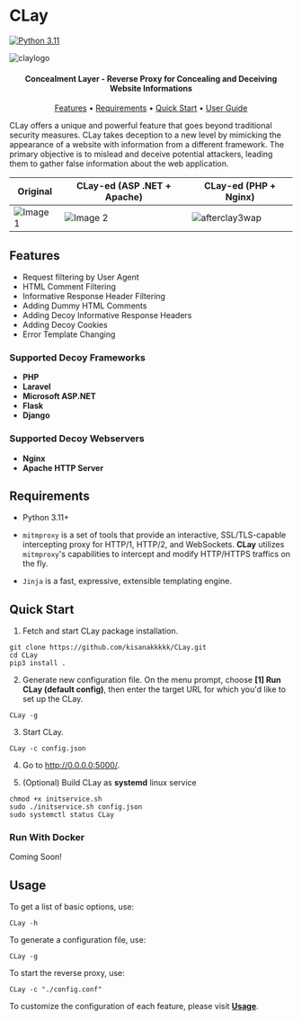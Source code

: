 # CLay

[![Python 3.11](https://img.shields.io/badge/Python-3.11-blue.svg)](https://www.python.org/downloads/)

![claylogo](https://github.com/kisanakkkkk/CLay/assets/70153248/bec44468-5110-44b9-a89d-240d301e6c2d)


<h4 align="center">Concealment Layer - Reverse Proxy for Concealing and Deceiving Website Informations<a href="https://github.com/kisanakkkkk/CLay" target="_blank"></a></h4>

<p align="center">
  <a href="#features">Features</a> •
  <a href="#requirements">Requirements</a> •
  <a href="#quick-start">Quick Start</a> •
  <a href="/Usage.md">User Guide</a>
</p>

CLay offers a unique and powerful feature that goes beyond traditional security measures. CLay takes deception to a new level by mimicking the appearance of a website with information from a different framework. The primary objective is to mislead and deceive potential attackers, leading them to gather false information about the web application.

| Original                                             | CLay-ed (ASP .NET + Apache)                                              | CLay-ed (PHP + Nginx)                                                   |
| ---------------------------------------------------- | ---------------------------------------------------- | ---------------------------------------------------- |
| ![Image 1](https://github.com/kisanakkkkk/CLay/assets/70153248/1516de88-8251-489f-89b9-c054b98e5ac5)   | ![Image 2](https://github.com/kisanakkkkk/CLay/assets/70153248/2f3965c8-078b-4066-b58f-97eee96b3efa)   | ![afterclay3wap](https://github.com/kisanakkkkk/CLay/assets/70153248/17456593-f283-4064-91ba-736f35cd9021)   |


## Features
- Request filtering by User Agent
- HTML Comment Filtering
- Informative Response Header Filtering
- Adding Dummy HTML Comments
- Adding Decoy Informative Response Headers
- Adding Decoy Cookies
- Error Template Changing

### Supported Decoy Frameworks
- **PHP**
- **Laravel**
- **Microsoft ASP.NET**
- **Flask**
- **Django**
  
### Supported Decoy Webservers
- **Nginx**
- **Apache HTTP Server**


## Requirements
- Python 3.11+
- `mitmproxy` is a set of tools that provide an interactive, SSL/TLS-capable intercepting proxy for HTTP/1, HTTP/2, and WebSockets. **CLay** utilizes `mitmproxy`'s capabilities to intercept and modify HTTP/HTTPS traffics on the fly.

- `Jinja` is a fast, expressive, extensible templating engine.

## Quick Start
1. Fetch and start CLay package installation.
```
git clone https://github.com/kisanakkkkk/CLay.git
cd CLay
pip3 install .
```

2. Generate new configuration file. On the menu prompt, choose **[1] Run CLay (default config)**, then enter the target URL for which you'd like to set up the CLay.
```
CLay -g
```

3. Start CLay.
```
CLay -c config.json
```

4. Go to http://0.0.0.0:5000/.

5. (Optional) Build CLay as **systemd** linux service
```
chmod +x initservice.sh
sudo ./initservice.sh config.json
sudo systemctl status CLay
```
### Run With Docker

Coming Soon!


## Usage
To get a list of basic options, use:

```CLay -h```

To generate a configuration file, use:

```CLay -g```

To start the reverse proxy, use:

```CLay -c "./config.conf"```

To customize the configuration of each feature, please visit **[Usage](/Usage.md)**.
